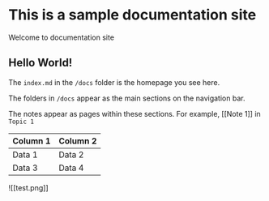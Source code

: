 # This is a sample documentation site

Welcome to documentation site

## Hello World!

The `index.md` in the `/docs` folder is the homepage you see here.

The folders in `/docs` appear as the main sections on the navigation bar.

The notes appear as pages within these sections. For example, [[Note 1]] in `Topic 1`


| Column 1 | Column 2 |
| -------- | -------- |
| Data 1   | Data 2   |
| Data 3   | Data 4   |

 
![[test.png]]